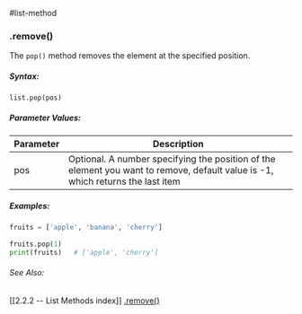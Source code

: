 #list-method 
### .remove()
The `pop()` method removes the element at the specified position.

##### Syntax:
 `list.pop(pos)`

##### Parameter Values:
| Parameter | Description                                                                                                                    |
| --------- | ------------------------------------------------------------------------------------------------------------------------------ |
| pos       | Optional. A number specifying the position of the element you want to remove, default value is -1, which returns the last item |

##### Examples:
```py
fruits = ['apple', 'banana', 'cherry']  
  
fruits.pop(1)
print(fruits)	# ['apple', 'cherry']
```

###### See Also:
[[2.2.2 -- List Methods index]]
[.remove()](https://www.w3schools.com/python/ref_list_pop.asp)